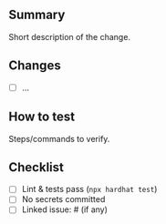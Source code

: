 ## Summary
Short description of the change.

## Changes
- [ ] …

## How to test
Steps/commands to verify.

## Checklist
- [ ] Lint & tests pass (`npx hardhat test`)
- [ ] No secrets committed
- [ ] Linked issue: #<id> (if any)
